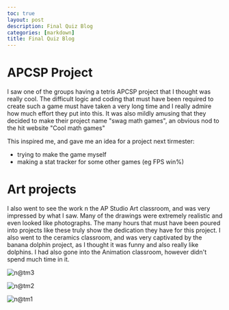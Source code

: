 ```yaml
---
toc: true
layout: post
description: Final Quiz Blog
categories: [markdown]
title: Final Quiz Blog
---
```


# APCSP Project
I saw one of the groups having a tetris APCSP project that I thought was really cool. The difficult logic and coding that must have been required to create such a game must have taken a very long time and I really admire how much effort they put into this. It was also mildly amusing that they decided to make their project name "swag math games", an obvious nod to the hit website "Cool math games"

This inspired me, and gave me an idea for a project next tirmester:
 - trying to make the game myself
 - making a stat tracker for some other games (eg FPS win%)

# Art projects
I also went to see the work n the AP Studio Art classroom, and was very impressed by what I saw. Many of the drawings were extremely realistic and even looked like photographs. The many hours that must have been poured into projects like these truly show the dedication they have for this project. I also went to the ceramics classroom, and was very captivated by the banana dolphin project, as I thought it was funny and also really like dolphins. I had also gone into the Animation classroom, however didn't spend much time in it.

![n@tm3]({{site.baseurl}}/images/n@tm3.png "https://github.com/dolphinalt/APCSP-Fastpages")

![n@tm2]({{site.baseurl}}/images/n@tm3.png "https://github.com/dolphinalt/APCSP-Fastpages")

![n@tm1]({{site.baseurl}}/images/n@tm3.png "https://github.com/dolphinalt/APCSP-Fastpages")